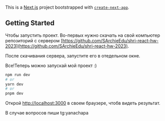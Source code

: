 This is a [Next.js](https://nextjs.org/) project bootstrapped with [`create-next-app`](https://github.com/vercel/next.js/tree/canary/packages/create-next-app).

## Getting Started

Чтобы запустить проект.
Во-первых нужно скачать на свой компьютер репозиторий с сервером [https://github.com/SArchieEdu/shri-react-hw-2023](https://github.com/SArchieEdu/shri-react-hw-2023).

После скачивания сервера, запустите его в отедельном окне. 

Все!Теперь можно запускай мой проект :)

```bash
npm run dev
# or
yarn dev
# or
pnpm dev
```


Открой [http://localhost:3000](http://localhost:3000) в своем браузере, чтобв видеть результат.

В случае вопросов пиши  tg:yanachapa 





